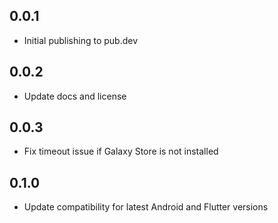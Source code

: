 ## 0.0.1

* Initial publishing to pub.dev

## 0.0.2

* Update docs and license

## 0.0.3

* Fix timeout issue if Galaxy Store is not installed

## 0.1.0

* Update compatibility for latest Android and Flutter versions

